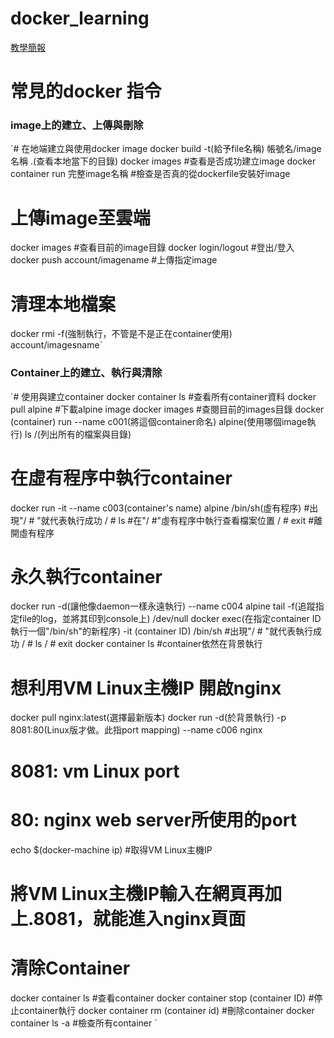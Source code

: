 # docker_learning
[教學簡報](https://www.canva.com/design/DAFDEWeuvlg/g-t9sqDc-06a6h5def2UVg/edit?utm_content=DAFDEWeuvlg&utm_campaign=designshare&utm_medium=link2&utm_source=sharebutton)


# 常見的docker 指令
### image上的建立、上傳與刪除
`# 在地端建立與使用docker image
docker build -t(給予file名稱) 帳號名/image名稱 .(查看本地當下的目錄)
docker images #查看是否成功建立image
docker container run 完整image名稱 #檢查是否真的從dockerfile安裝好image
# 上傳image至雲端
docker images #查看目前的image目錄
docker login/logout #登出/登入
docker push account/imagename #上傳指定image
# 清理本地檔案
docker rmi -f(強制執行，不管是不是正在container使用) account/imagesname`

### Container上的建立、執行與清除
`# 使用與建立container
docker container ls #查看所有container資料
docker pull alpine #下載alpine image
docker images #查閱目前的images目錄
docker (container) run --name c001(將這個container命名) alpine(使用哪個image執行) ls /(列出所有的檔案與目錄)
# 在虛有程序中執行container
docker run -it --name c003(container's name) alpine /bin/sh(虛有程序) #出現"/ # "就代表執行成功
/ # ls #在"/ #"虛有程序中執行查看檔案位置
/ # exit #離開虛有程序
# 永久執行container
docker run -d(讓他像daemon一樣永遠執行) --name c004 alpine tail -f(追蹤指定file的log，並將其印到console上) /dev/null
docker exec(在指定container ID執行一個"/bin/sh"的新程序) -it (container ID) /bin/sh #出現"/ # "就代表執行成功
/ # ls
/ # exit
docker container ls #container依然在背景執行

# 想利用VM Linux主機IP 開啟nginx
docker pull nginx:latest(選擇最新版本)
docker run -d(於背景執行) -p 8081:80(Linux版才做。此指port mapping) --name c006 nginx
# 8081: vm Linux port
# 80:  nginx web server所使用的port
echo $(docker-machine ip) #取得VM Linux主機IP
# 將VM Linux主機IP輸入在網頁再加上.8081，就能進入nginx頁面

# 清除Container
docker container ls #查看container
docker container stop (container ID) #停止container執行
docker container rm (container id) #刪除container
docker container ls -a #檢查所有container `
